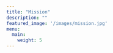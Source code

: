 ```yaml
---
title: "Mission"
description: ""
featured_image: '/images/mission.jpg'
menu:
  main:
    weight: 5
---
```

